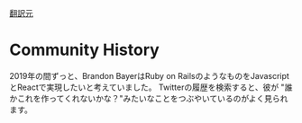 [翻訳元](https://blitzjs.com/docs/community-history)

# Community History

2019年の間ずっと、Brandon BayerはRuby on RailsのようなものをJavascriptとReactで実現したいと考えていました。
Twitterの履歴を検索すると、彼が "誰かこれを作ってくれないかな？"みたいなことをつぶやいているのがよく見られます。